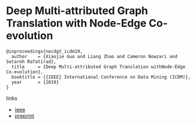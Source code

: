 # Deep Multi-attributed Graph Translation with Node-Edge Co-evolution

```
@inproceedings{necdgt_icdm19,
  author    = {Xiaojie Guo and Liang Zhao and Cameron Nowzari and Setareh Rafatirad},
  title     = {Deep Multi-attributed Graph Translation withNode-Edge Co-evolution},
  booktitle = {{IEEE} International Conference on Data Mining (ICDM)},
  year      = {2019}
}
```

links
- [ieee](https://ieeexplore.ieee.org/document/8970898)
- [preprint](http://mason.gmu.edu/~lzhao9/materials/papers/ICDM_2019_NEC_DGT-final.pdf)
